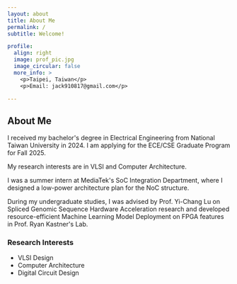 ```yaml
---
layout: about
title: About Me
permalink: /
subtitle: Welcome!

profile:
  align: right
  image: prof_pic.jpg
  image_circular: false
  more_info: >
    <p>Taipei, Taiwan</p>
    <p>Email: jack910817@gmail.com</p>

---
```


## About Me
I received my bachelor's degree in Electrical Engineering from National Taiwan University in 2024. I am applying for the ECE/CSE Graduate Program for Fall 2025.

My research interests are in VLSI and Computer Architecture.

I was a summer intern at MediaTek's SoC Integration Department, where I designed a low-power architecture plan for the NoC structure.

During my undergraduate studies, I was advised by Prof. Yi-Chang Lu on Spliced Genomic Sequence Hardware Acceleration research and developed resource-efficient Machine Learning Model Deployment on FPGA features in Prof. Ryan Kastner's Lab.

### Research Interests
* VLSI Design
* Computer Architecture
* Digital Circuit Design
